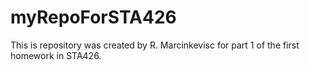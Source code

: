 # myRepoForSTA426
This is repository was created by R. Marcinkevisc for part 1 of the first homework in STA426.
